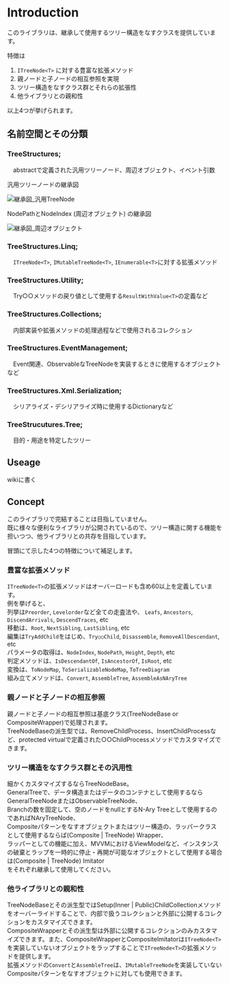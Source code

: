 # Introduction
このライブラリは、継承して使用するツリー構造をなすクラスを提供しています。

特徴は
1. `ITreeNode<T>` に対する豊富な拡張メソッド
1. 親ノードと子ノードの相互参照を実現
1. ツリー構造をなすクラス群とそれらの拡張性
1. 他ライブラリとの親和性

以上4つが挙げられます。

## 名前空間とその分類

### TreeStructures;  
　abstractで定義された汎用ツリーノード、周辺オブジェクト、イベント引数
 
 汎用ツリーノードの継承図
 
![継承図_汎用TreeNode](https://github.com/Houzkin/TreeStructure/assets/12586097/1a83bff7-4534-41e8-915f-4879e80da2cf)

 NodePathとNodeIndex (周辺オブジェクト) の継承図
 
![継承図_周辺オブジェクト](https://github.com/Houzkin/TreeStructure/assets/12586097/9f17c735-3e0e-40dc-b374-d4d6b380b03a)

### TreeStructures.Linq;
　`ITreeNode<T>`, `IMutableTreeNode<T>`, `IEnumerable<T>`に対する拡張メソッド
### TreeStructures.Utility;
　Try○○メソッドの戻り値として使用する`ResultWithValue<T>`の定義など
### TreeStructures.Collections;
　内部実装や拡張メソッドの処理過程などで使用されるコレクション　
### TreeStructures.EventManagement;
　Event関連、ObservableなTreeNodeを実装するときに使用するオブジェクトなど
### TreeStructures.Xml.Serialization;
　シリアライズ・デシリアライズ時に使用するDictionaryなど
### TreeStrucutures.Tree;
　目的・用途を特定したツリー


## Useage
wikiに書く

## Concept
このライブラリで完結することは目指していません。  
既に様々な便利なライブラリが公開されているので、ツリー構造に関する機能を担いつつ、他ライブラリとの共存を目指しています。  
  
冒頭にて示した4つの特徴について補足します。
### 豊富な拡張メソッド
`ITreeNode<T>`の拡張メソッドはオーバーロードも含め60以上を定義しています。  
例を挙げると、  
列挙は`Preorder`, `Levelorder`など全ての走査法や、 `Leafs`, `Ancestors`, `DiscendArrivals`, `DescendTraces`, etc  
移動は、`Root`, `NextSibling`, `LastSibling`, etc  
編集は`TryAddChild`をはじめ、`Try○○Child`, `Disassemble`, `RemoveAllDescendant`, etc  
パラメータの取得は、`NodeIndex`, `NodePath`, `Height`, `Depth`, etc  
判定メソッドは、`IsDescendantOf`, `IsAncestorOf`, `IsRoot`, etc  
変換は、`ToNodeMap`, `ToSerializableNodeMap`, `ToTreeDiagram`  
組み立てメソッドは、`Convert`, `AssembleTree`, `AssembleAsNAryTree`  


### 親ノードと子ノードの相互参照
親ノードと子ノードの相互参照は基底クラス(TreeNodeBase or CompositeWrapper)で処理されます。  
TreeNodeBaseの派生型では、RemoveChildProcess、InsertChildProcessなど、protected virtualで定義された○○ChildProcessメソッドでカスタマイズできます。

### ツリー構造をなすクラス群とその汎用性
細かくカスタマイズするならTreeNodeBase。  
GeneralTreeで、データ構造またはデータのコンテナとして使用するならGeneralTreeNodeまたはObservableTreeNode、  
Branchの数を固定して、空のノードをnullとするN-Ary Treeとして使用するのであればNAryTreeNode、  
Compositeパターンをなすオブジェクトまたはツリー構造の、ラッパークラスとして使用するならば(Composite | TreeNode) Wrapper、  
ラッパーとしての機能に加え、MVVMにおけるViewModelなど、インスタンスの破棄とラップを一時的に停止・再開が可能なオブジェクトとして使用する場合は(Composite | TreeNode) Imitator  
をそれぞれ継承して使用してください。

### 他ライブラリとの親和性
TreeNodeBaseとその派生型ではSetup(Inner | Public)ChildCollectionメソッドをオーバーライドすることで、内部で扱うコレクションと外部に公開するコレクションをカスタマイズできます。  
CompositeWrapperとその派生型は外部に公開するコレクションのみカスタマイズできます。また、CompositeWrapperとCompositeImitatorは`ITreeNode<T>`を実装していないオブジェクトをラップすることで`ITreeNode<T>`の拡張メソッドを提供します。  
拡張メソッドの`Convert`と`AssembleTree`は、`IMutableTreeNode`を実装していないCompositeパターンをなすオブジェクトに対しても使用できます。
